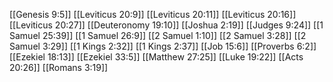 [[Genesis 9:5]]
[[Leviticus 20:9]]
[[Leviticus 20:11]]
[[Leviticus 20:16]]
[[Leviticus 20:27]]
[[Deuteronomy 19:10]]
[[Joshua 2:19]]
[[Judges 9:24]]
[[1 Samuel 25:39]]
[[1 Samuel 26:9]]
[[2 Samuel 1:10]]
[[2 Samuel 3:28]]
[[2 Samuel 3:29]]
[[1 Kings 2:32]]
[[1 Kings 2:37]]
[[Job 15:6]]
[[Proverbs 6:2]]
[[Ezekiel 18:13]]
[[Ezekiel 33:5]]
[[Matthew 27:25]]
[[Luke 19:22]]
[[Acts 20:26]]
[[Romans 3:19]]
